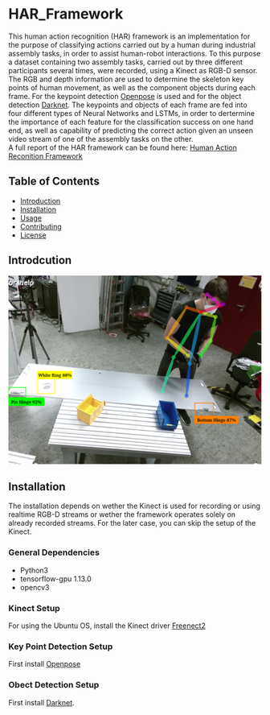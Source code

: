 # HAR_Framework


This human action recognition (HAR) framework is an implementation for the purpose of classifying actions carried out by a human during industrial assembly tasks, in order to assist human-robot interactions.
To this purpose a dataset containing two assembly tasks, carried out by three different participants several times, were recorded, using a Kinect as RGB-D sensor. The RGB and depth information are used to determine the skeleton key points of human movement, as well as the component objects during each frame. For the keypoint detection [Openpose](https://github.com/CMU-Perceptual-Computing-Lab/openpose) is used and for the object detection [Darknet](https://github.com/pjreddie/darknet). The keypoints and objects of each frame are fed into four different types of Neural Networks and LSTMs, in order to dertermine the importance of each feature for the classification success on one hand end, as well as capability of predicting the correct action given an unseen video stream of one of the assembly tasks on the other.\
A full report of the HAR framework can be found here: [Human Action Reconition Framework](https://github.com/Kyrake/3D-Human-Pose-Estimation/blob/main/report/Human_Action_Recognition.pdf)



## Table of Contents

- [Introduction](#introduction)
- [Installation](#installation)
- [Usage](#usage)
- [Contributing](#contributing)
- [License](#license)

## Introdcution

<p align="center">
<img src="report/Setup.png">
</p>

## Installation

The installation depends on wether the Kinect is used for recording or using realtime RGB-D streams or wether the framework operates solely on already recorded streams.
For the later case, you can skip the setup of the Kinect. 

### General Dependencies
* Python3
* tensorflow-gpu 1.13.0
* opencv3

### Kinect Setup
For using the Ubuntu OS, install the Kinect driver [Freenect2](https://github.com/OpenKinect/libfreenect2)

### Key Point Detection Setup
First install [Openpose](https://github.com/CMU-Perceptual-Computing-Lab/openpose)

### Obect Detection Setup 
First install [Darknet](https://github.com/pjreddie/darknet).





  

